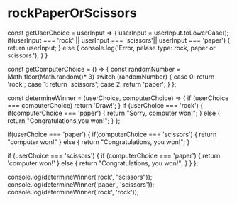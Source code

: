# rockPaperOrScissors
const getUserChoice = userInput => {
  userInput = userInput.toLowerCase();
  if(userInput === 'rock' || userInput === 'scissors'|| userInput === 'paper') {
    return userInput;
  } else {
    console.log('Error, pelase type: rock, paper or scissors.');
  }
}

const getComputerChoice = () => {
 const randomNumber = Math.floor(Math.random()* 3)
  switch (randomNumber) {
    case 0:
     return 'rock';
    case 1:
     return 'scissors';
    case 2:
     return 'paper';
  }
};

const determineWinner = (userChoice, computerChoice) => {
  if (userChoice === computerChoice)
  return 'Draw!';
}
if (userChoice === 'rock') {
  if(computerChoice === 'paper') {
    return "Sorry, computer won!";
  } else {
    return "Congratulations,you won!";
  }
};

if(userChoice === 'paper') {
 if(computerChoice === 'scissors') {
  return "computer won!"
  } else {
   return "Congratulations, you won!";
   }

 if (userChoice === 'scissors') {
   if (computerChoice === 'paper') {
     return 'computer won!'
   } else {
     return "Congratulations, you won!";
   }
 }
};

console.log(determineWinner('rock', "scissors"));
console.log(determineWinner('paper', 'scissors'));
console.log(determineWinner('rock', 'rock'));
